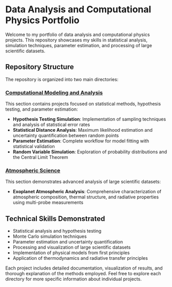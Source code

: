 # Data Analysis and Computational Physics Portfolio

Welcome to my portfolio of data analysis and computational physics projects. This repository showcases my skills in statistical analysis, simulation techniques, parameter estimation, and processing of large scientific datasets.

## Repository Structure

The repository is organized into two main directories:

### [Computational Modeling and Analysis](./computational_modeling/)

This section contains projects focused on statistical methods, hypothesis testing, and parameter estimation:

- **Hypothesis Testing Simulation**: Implementation of sampling techniques and analysis of statistical error rates
- **Statistical Distance Analysis**: Maximum likelihood estimation and uncertainty quantification between random points
- **Parameter Estimation**: Complete workflow for model fitting with statistical validation
- **Random Variable Simulation**: Exploration of probability distributions and the Central Limit Theorem

### [Atmospheric Science](./atmospheric_science/)

This section demonstrates advanced analysis of large scientific datasets:

- **Exoplanet Atmospheric Analysis**: Comprehensive characterization of atmospheric composition, thermal structure, and radiative properties using multi-probe measurements

## Technical Skills Demonstrated

- Statistical analysis and hypothesis testing
- Monte Carlo simulation techniques
- Parameter estimation and uncertainty quantification
- Processing and visualization of large scientific datasets
- Implementation of physical models from first principles
- Application of thermodynamics and radiative transfer principles

Each project includes detailed documentation, visualization of results, and thorough explanation of the methods employed. Feel free to explore each directory for more specific information about individual projects.
